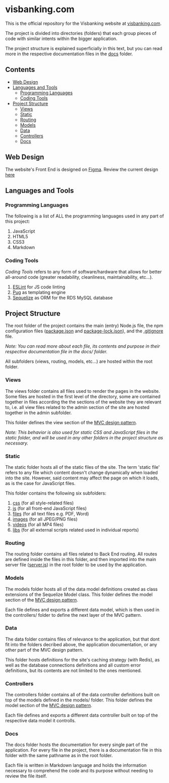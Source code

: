 # **visbanking.com**

This is the official repository for the Visbanking website at [visbanking.com](https://visbanking.com).

The project is divided into directories (folders) that each group pieces of code with similar intents within the bigger application.

The project structure is explained superficially in this text, but you can read more in the respective documentation files in the [docs](./docs/) folder.

## **Contents**

- [Web Design](#web-design)
- [Languages and Tools](#languages-and-tools)
	- [Programming Languages](#programming-languages)
	- [Coding Tools](#coding-tools)
- [Project Structure](#project-structure)
	- [Views](#views)
	- [Static](#static)
	- [Routing](#routing)
	- [Models](#models)
	- [Data](#data)
	- [Controllers](#controllers)
	- [Docs](#docs)

## **Web Design**

The website's Front End is designed on [Figma](https://figma.com). Review the current design [here](https://www.figma.com/file/gkSXWWTUkrpCHyDp8b6nHS/Visbanking)

## **Languages and Tools**

### **Programming Languages**

The following is a list of ALL the programming languages used in any part of this project:

1. JavaScript
2. HTML5
3. CSS3
4. Markdown

### **Coding Tools**

*Coding Tools* refers to any form of software/hardware that allows for better all-around code (greater readability, cleanliness, maintainability, etc...).

1. [ESLint](https://eslint.org) for JS code linting
2. [Pug](https://pugjs.org) as templating engine
3. [Sequelize](https://sequelize.org) as ORM for the RDS MySQL database

## **Project Structure**

The root folder of the project contains the main (entry) Node.js file, the npm configuration files ([package.json](./package.json) and [package-lock.json](./package-lock.json)), and the [.gitignore](./.gitignore) file. 

*Note: You can read more about each file, its contents and purpose in their respective documentation file in the docs/ folder.*

All subfolders (views, routing, models, etc...) are hosted within the root folder.

### **Views**

The views folder contains all files used to render the pages in the website. Some files are hosted in the first level of the directory, some are contained together in files according the the sections of the website they are relevant to, i.e. all view files related to the admin section of the site are hosted together in the admin subfolder.

This folder defines the view section of the [MVC design pattern](https://developer.mozilla.org/en-US/docs/Glossary/MVC).

*Note: This behavior is also used for static CSS and JavaScript files in the static folder, and will be used in any other folders in the project structure as necessary.*

### **Static**

The static folder hosts all of the static files of the site. The term 'static file' refers to any file which content doesn't change dynamically when loaded into the site. However, said content may affect the page on which it loads, as is the case for JavaScript files.

This folder contains the following six subfolders:

1) [css](./static/css/) (for all style-related files)
2) [js](./static/js/) (for all front-end JavaScript files)
3) [files](./static/files/) (for all text files e.g. PDF, Word)
4) [images](./static/images/) (for all JPEG/PNG files)
5) [videos](./static/videos/) (for all MP4 files)
6) [libs](./static/libs/) (for all external scripts related used in individual reports)

### **Routing**

The routing folder contains all files related to Back End routing. All routes are defined inside the files in this folder, and then imported into the main server file ([server.js](./server.js)) in the root folder to be used by the application.

### **Models**

The models folder hosts all of the data model definitions created as class extensions of the Sequelize Model class. This folder defines the model section of the [MVC design pattern](https://developer.mozilla.org/en-US/docs/Glossary/MVC).

Each file defines and exports a different data model, which is then used in the controllers/ folder to define the next layer of the MVC pattern.

### **Data**

The data folder contains files of relevance to the application, but that dont fit into the folders decribed above, the application documentation, or any other part of the MVC design pattern.

This folder hosts definitions for the site's caching strategy (with Redis), as well as the database connections definitions and all custom error definitions, but its contents are not limited to the ones mentioned.

### **Controllers**

The controllers folder contains all of the data controller definitions built on top of the models defined in the models/ folder. This folder defines the model section of the [MVC design pattern](https://developer.mozilla.org/en-US/docs/Glossary/MVC).

Each file defines and exports a different data controller built on top of the respective data model it controlls.

### **Docs**

The docs folder hosts the documentation for every single part of the application. For every file in the project, there is a documentation file in this folder with the same pathname as in the root folder. 

Each file is written in Markdown language and holds the information necessary to comprehend the code and its purpose without needing to review the file itself.